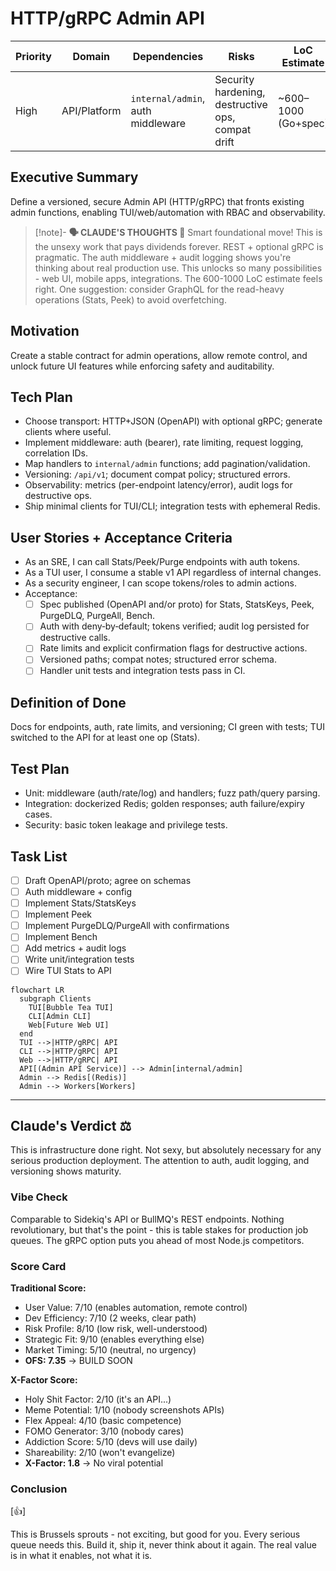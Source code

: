 # HTTP/gRPC Admin API

| Priority | Domain | Dependencies | Risks | LoC Estimate | Complexity | Effort | Impact |
| --- | --- | --- | --- | --- | --- | --- | --- |
| High | API/Platform | `internal/admin`, auth middleware | Security hardening, destructive ops, compat drift | ~600–1000 (Go+spec) | Med‑High (per‑req O(1); Stats O(k)) | 8 (Fib) | High |

## Executive Summary
Define a versioned, secure Admin API (HTTP/gRPC) that fronts existing admin functions, enabling TUI/web/automation with RBAC and observability.

> [!note]- **🗣️ CLAUDE'S THOUGHTS 💭**
> Smart foundational move! This is the unsexy work that pays dividends forever. REST + optional gRPC is pragmatic. The auth middleware + audit logging shows you're thinking about real production use. This unlocks so many possibilities - web UI, mobile apps, integrations. The 600-1000 LoC estimate feels right. One suggestion: consider GraphQL for the read-heavy operations (Stats, Peek) to avoid overfetching.

## Motivation
Create a stable contract for admin operations, allow remote control, and unlock future UI features while enforcing safety and auditability.

## Tech Plan
- Choose transport: HTTP+JSON (OpenAPI) with optional gRPC; generate clients where useful.
- Implement middleware: auth (bearer), rate limiting, request logging, correlation IDs.
- Map handlers to `internal/admin` functions; add pagination/validation.
- Versioning: `/api/v1`; document compat policy; structured errors.
- Observability: metrics (per-endpoint latency/error), audit logs for destructive ops.
- Ship minimal clients for TUI/CLI; integration tests with ephemeral Redis.

## User Stories + Acceptance Criteria
- As an SRE, I can call Stats/Peek/Purge endpoints with auth tokens.
- As a TUI user, I consume a stable v1 API regardless of internal changes.
- As a security engineer, I can scope tokens/roles to admin actions.
- Acceptance:
  - [ ] Spec published (OpenAPI and/or proto) for Stats, StatsKeys, Peek, PurgeDLQ, PurgeAll, Bench.
  - [ ] Auth with deny‑by‑default; tokens verified; audit log persisted for destructive calls.
  - [ ] Rate limits and explicit confirmation flags for destructive actions.
  - [ ] Versioned paths; compat notes; structured error schema.
  - [ ] Handler unit tests and integration tests pass in CI.

## Definition of Done
Docs for endpoints, auth, rate limits, and versioning; CI green with tests; TUI switched to the API for at least one op (Stats).

## Test Plan
- Unit: middleware (auth/rate/log) and handlers; fuzz path/query parsing.
- Integration: dockerized Redis; golden responses; auth failure/expiry cases.
- Security: basic token leakage and privilege tests.

## Task List
- [ ] Draft OpenAPI/proto; agree on schemas
- [ ] Auth middleware + config
- [ ] Implement Stats/StatsKeys
- [ ] Implement Peek
- [ ] Implement PurgeDLQ/PurgeAll with confirmations
- [ ] Implement Bench
- [ ] Add metrics + audit logs
- [ ] Write unit/integration tests
- [ ] Wire TUI Stats to API

```mermaid
flowchart LR
  subgraph Clients
    TUI[Bubble Tea TUI]
    CLI[Admin CLI]
    Web[Future Web UI]
  end
  TUI -->|HTTP/gRPC| API
  CLI -->|HTTP/gRPC| API
  Web -->|HTTP/gRPC| API
  API[(Admin API Service)] --> Admin[internal/admin]
  Admin --> Redis[(Redis)]
  Admin --> Workers[Workers]
```

---

## Claude's Verdict ⚖️

This is infrastructure done right. Not sexy, but absolutely necessary for any serious production deployment. The attention to auth, audit logging, and versioning shows maturity.

### Vibe Check

Comparable to Sidekiq's API or BullMQ's REST endpoints. Nothing revolutionary, but that's the point - this is table stakes for production job queues. The gRPC option puts you ahead of most Node.js competitors.

### Score Card

**Traditional Score:**
- User Value: 7/10 (enables automation, remote control)
- Dev Efficiency: 7/10 (2 weeks, clear path)
- Risk Profile: 8/10 (low risk, well-understood)
- Strategic Fit: 9/10 (enables everything else)
- Market Timing: 5/10 (neutral, no urgency)
- **OFS: 7.35** → BUILD SOON

**X-Factor Score:**
- Holy Shit Factor: 2/10 (it's an API...)
- Meme Potential: 1/10 (nobody screenshots APIs)
- Flex Appeal: 4/10 (basic competence)
- FOMO Generator: 3/10 (nobody cares)
- Addiction Score: 5/10 (devs will use daily)
- Shareability: 2/10 (won't evangelize)
- **X-Factor: 1.8** → No viral potential

### Conclusion

[👍]

This is Brussels sprouts - not exciting, but good for you. Every serious queue needs this. Build it, ship it, never think about it again. The real value is in what it enables, not what it is.


